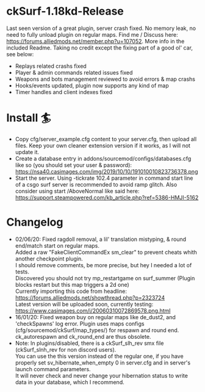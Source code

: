 # ckSurf-1.18kd-Release
  Last seen version of a great plugin, server crash fixed.
  No memory leak, no need to fully unload plugin on regular maps.
  Find me / Discuss here: https://forums.alliedmods.net/member.php?u=107052. More info in the included Readme.
  Taking no credit except the fixing part of a good ol' car, see below:
  - Replays related crashs fixed
  - Player & admin commands related issues fixed
  - Weapons and bots management reviewed to avoid errors & map crashs
  - Hooks/events updated, plugin now supports any kind of map
  - Timer handles and client indexes fixed

# Install 🏄
  - Copy cfg/server_example.cfg content to your server.cfg, then upload all files. Keep your own cleaner extension version if it works, as I will not update it.
  - Create a database entry in addons/sourcemod/configs/databases.cfg like so (you should set your user & password):
  https://nsa40.casimages.com/img/2019/10/10/191010010823736378.png
  - Start the server. Using -tickrate 102.4 parameter in command start line of a csgo surf server is recommended to avoid ramp glitch.
  Also consider using start /AboveNormal like said here: https://support.steampowered.com/kb_article.php?ref=5386-HMJI-5162

# Changelog
  - 02/06/20: Fixed ragdoll removal, a lil' translation mistyping, & round end/match start on regular maps.  
  Added a raw "FakeClientCommandEx sm_clear" to prevent cheats whith another checkpoint plugin.  
  I should remove comments, be more precise, but hey I needed a lot of tests.  
  Discovered you should not try mp_restartgame on surf_summer (Plugin blocks restart but this map triggers a 2d one)  
  Currently importing this code from headline: https://forums.alliedmods.net/showthread.php?p=2323724  
  Latest version will be uploaded soon, currently testing: https://www.casimages.com/i/20060310072869578.png.html  
  - 16/01/20: Fixed weapon buy on regular maps like de_dust2,  and 'checkSpawns' log error. Plugin uses maps configs (cfg/sourcemod/ckSurf/map_types/) for respawn and round end. ck_autorespawn and ck_round_end are thus obsolete.
  - Note: In plugins/disabled, there is a ckSurf_slh_rev smx file (ckSurf_slnh_rev for non discord users).  
    You can use the this version instead of the regular one, if you have properly set sv_hibernate_when_empty 0 in server.cfg and in server's launch command parameters.  
    It will never check and never change your hibernation status to write data in your database, which I recommend.
